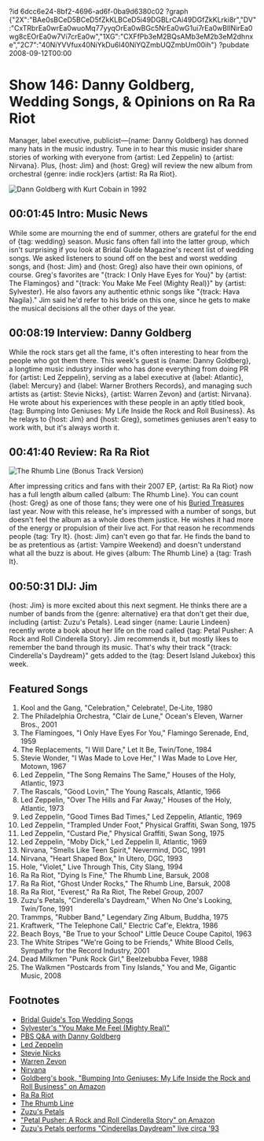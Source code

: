 ?id 6dcc6e24-8bf2-4696-ad6f-0ba9d6380c02
?graph {"2X":"BAe0sBCeD5BCeD5fZkKLBCeD5i49DGBLrCAi49DGfZkKLrki8r","DV":"CxTRbrEa0wrEa0wuoMq77yyqOrEa0wBGc5NrEa0wG1ui7rEa0wBIINirEa0wg8cEOrEa0w7Vi7crEa0w","1XG":"CXFfPb3eM2BQsAMb3eM2b3eM2dhnxe","2C7":"40NiYVVfux40NiYkDu6l40NiYQZmbUQZmbUm00ih"}
?pubdate 2008-09-12T00:00
# Show 146: Danny Goldberg, Wedding Songs, & Opinions on Ra Ra Riot
Manager, label executive, publicist—{name: Danny Goldberg} has donned many hats in the music industry. Tune in to hear this music insider share stories of working with everyone from {artist: Led Zeppelin} to {artist: Nirvana}. Plus, {host: Jim} and {host: Greg} will review the new album from orchestral {genre: indie rock}ers {artist: Ra Ra Riot}.

![Dann Goldberg with Kurt Cobain in 1992](https://static.soundopinions.org/images/2008/goldberg.jpg)

## 00:01:45 Intro: Music News
While some are mourning the end of summer, others are grateful for the end of {tag: wedding} season. Music fans often fall into the latter group, which isn't surprising if you look at Bridal Guide Magazine's recent list of wedding songs. We asked listeners to sound off on the best and worst wedding songs, and {host: Jim} and {host: Greg} also have their own opinions, of course. Greg's favorites are "{track: I Only Have Eyes for You}" by {artist: The Flamingos} and "{track: You Make Me Feel (Mighty Real)}" by {artist: Sylvester}. He also favors any authentic ethnic songs like "{track: Hava Nagila}." Jim said he'd refer to his bride on this one, since he gets to make the musical decisions all the other days of the year.

## 00:08:19 Interview: Danny Goldberg
While the rock stars get all the fame, it's often interesting to hear from the people who got them there. This week's guest is {name: Danny Goldberg}, a longtime music industry insider who has done everything from doing PR for {artist: Led Zeppelin}, serving as a label executive at {label: Atlantic}, {label: Mercury} and {label: Warner Brothers Records}, and managing such artists as {artist: Stevie Nicks}, {artist: Warren Zevon} and {artist: Nirvana}. He wrote about his experiences with these people in an aptly titled book, {tag: Bumping Into Geniuses: My Life Inside the Rock and Roll Business}. As he relays to {host: Jim} and {host: Greg}, sometimes geniuses aren't easy to work with, but it's always worth it.

## 00:41:40 Review: Ra Ra Riot
![The Rhumb Line (Bonus Track Version)](https://static.soundopinions.org/assets/146/1XG0.jpg)

After impressing critics and fans with their 2007 EP, {artist: Ra Ra Riot} now has a full length album called {album: The Rhumb Line}. You can count {host: Greg} as one of those fans; they were one of his [Buried Treasures](/show/87/) last year. Now with this release, he's impressed with a number of songs, but doesn't feel the album as a whole does them justice. He wishes it had more of the energy or propulsion of their live act. For that reason he recommends people {tag: Try It}. {host: Jim} can't even go that far. He finds the band to be as pretentious as {artist: Vampire Weekend} and doesn't understand what all the buzz is about. He gives {album: The Rhumb Line} a {tag: Trash It}.

## 00:50:31 DIJ: Jim
{host: Jim} is more excited about this next segment. He thinks there are a number of bands from the {genre: alternative} era that don't get their due, including {artist: Zuzu's Petals}. Lead singer {name: Laurie Lindeen} recently wrote a book about her life on the road called {tag: Petal Pusher: A Rock and Roll Cinderella Story}. Jim recommends it, but mostly likes to remember the band through its music. That's why their track "{track: Cinderella's Daydream}" gets added to the {tag: Desert Island Jukebox} this week.

## Featured Songs
1. Kool and the Gang, "Celebration," Celebrate!, De-Lite, 1980
2. The Philadelphia Orchestra, "Clair de Lune," Ocean's Eleven, Warner Bros., 2001
3. The Flamingoes, "I Only Have Eyes For You," Flamingo Serenade, End, 1959
4. The Replacements, "I Will Dare," Let It Be, Twin/Tone, 1984
5. Stevie Wonder, "I Was Made to Love Her," I Was Made to Love Her, Motown, 1967
6. Led Zeppelin, "The Song Remains The Same," Houses of the Holy, Atlantic, 1973
7. The Rascals, "Good Lovin," The Young Rascals, Atlantic, 1966
8. Led Zeppelin, "Over The Hills and Far Away," Houses of the Holy, Atlantic, 1973
9. Led Zeppelin, "Good Times Bad Times," Led Zeppelin, Atlantic, 1969
10. Led Zeppelin, "Trampled Under Foot," Physical Graffiti, Swan Song, 1975
11. Led Zeppelin, "Custard Pie," Physical Graffiti, Swan Song, 1975
12. Led Zeppelin, "Moby Dick," Led Zeppelin II, Atlantic, 1969
13. Nirvana, "Smells Like Teen Spirit," Nevermind, DGC, 1991
14. Nirvana, "Heart Shaped Box," In Utero, DGC, 1993
15. Hole, "Violet," Live Through This, City Slang, 1994
16. Ra Ra Riot, "Dying Is Fine," The Rhumb Line, Barsuk, 2008
17. Ra Ra Riot, "Ghost Under Rocks," The Rhumb Line, Barsuk, 2008
18. Ra Ra Riot, "Everest," Ra Ra Riot, The Rebel Group, 2007
19. Zuzu's Petals, "Cinderella's Daydream," When No One's Looking, Twin/Tone, 1991
20. Trammps, "Rubber Band," Legendary Zing Album, Buddha, 1975
21. Kraftwerk, "The Telephone Call," Electric Caf'e, Elektra, 1986
22. Beach Boys, "Be True to your School" Little Deuce Coupe Capitol, 1963
23. The White Stripes "We're Going to be Friends," White Blood Cells, Sympathy for the Record Industry, 2001
24. Dead Milkmen "Punk Rock Girl," Beelzebubba Fever, 1988
25. The Walkmen "Postcards from Tiny Islands," You and Me, Gigantic Music, 2008

## Footnotes
- [Bridal Guide's Top Wedding Songs](http://bridalguide.com/planning/wedding-reception/top-90-wedding-songs)
- [Sylvester's "You Make Me Feel (Mighty Real)"](http://www.youtube.com/watch?v=oG2ixYJ79iE)
- [PBS Q&A with Danny Goldberg](http://www.pbs.org/wgbh/pages/frontline/shows/music/interviews/goldberg.html)
- [Led Zeppelin](http://www.ledzeppelin.com/)
- [Stevie Nicks](http://stevienicksofficial.com/)
- [Warren Zevon](http://www.warrenzevon.com/)
- [Nirvana](http://www.allmusic.com/cg/amg.dll?p=amg&sql=11:hifexqr5ld6e)
- [Goldberg's book, "Bumping Into Geniuses: My Life Inside the Rock and Roll Business" on Amazon](http://www.amazon.com/Bumping-Into-Geniuses-Inside-Business/dp/1592403700)
- [Ra Ra Riot](http://www.rarariot.com/)
- [The Rhumb Line](http://www.metacritic.com/music/artists/rarariot/rhumbline?q=the%20rhumb%20line)
- [Zuzu's Petals](http://www.twintone.com/zuzu.html)
- ["Petal Pusher: A Rock and Roll Cinderella Story" on Amazon](http://www.amazon.com/Petal-Pusher-Rock-Cinderella-Story/dp/0743292324)
- [Zuzu's Petals performs "Cinderellas Daydream" live circa '93](http://laurielindeen.blogspot.com/2008/05/zuzus-petals-cinderellas-daydream-video.html)
